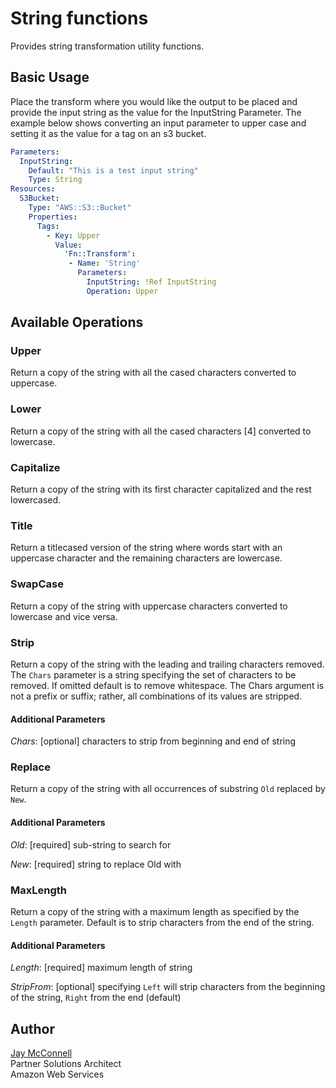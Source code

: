 # String functions

Provides string transformation utility functions.

## Basic Usage

Place the transform where you would like the output to be placed and provide the input string as the value for the
InputString Parameter. The example below shows converting an input parameter to upper case and setting it as the value
for a tag on an s3 bucket.

```yaml
Parameters:
  InputString:
    Default: "This is a test input string"
    Type: String
Resources:
  S3Bucket:
    Type: "AWS::S3::Bucket"
    Properties:
      Tags:
        - Key: Upper
          Value:
            'Fn::Transform':
             - Name: 'String'
               Parameters:
                 InputString: !Ref InputString
                 Operation: Upper
```

## Available Operations

### Upper

Return a copy of the string with all the cased characters converted to uppercase.

### Lower

Return a copy of the string with all the cased characters [4] converted to lowercase.

### Capitalize

Return a copy of the string with its first character capitalized and the rest lowercased.

### Title

Return a titlecased version of the string where words start with an uppercase character and the remaining characters
are lowercase.

### SwapCase

Return a copy of the string with uppercase characters converted to lowercase and vice versa.

### Strip

Return a copy of the string with the leading and trailing characters removed. The `Chars` parameter is a string
specifying the set of characters to be removed. If omitted default is to remove whitespace. The Chars argument is not a
prefix or suffix; rather, all combinations of its values are stripped.

#### Additional Parameters

*Chars*: [optional] characters to strip from beginning and end of string

### Replace

Return a copy of the string with all occurrences of substring `Old` replaced by `New`.

#### Additional Parameters

*Old*: [required] sub-string to search for

*New*: [required] string to replace Old with

### MaxLength

Return a copy of the string with a maximum length as specified by the `Length` parameter. Default is to strip
characters from the end of the string.

#### Additional Parameters

*Length*: [required] maximum length of string

*StripFrom*: [optional] specifying `Left` will strip characters from the beginning of the string, `Right` from the end
(default)

## Author

[Jay McConnell](https://github.com/jaymccon)  
Partner Solutions Architect  
Amazon Web Services
